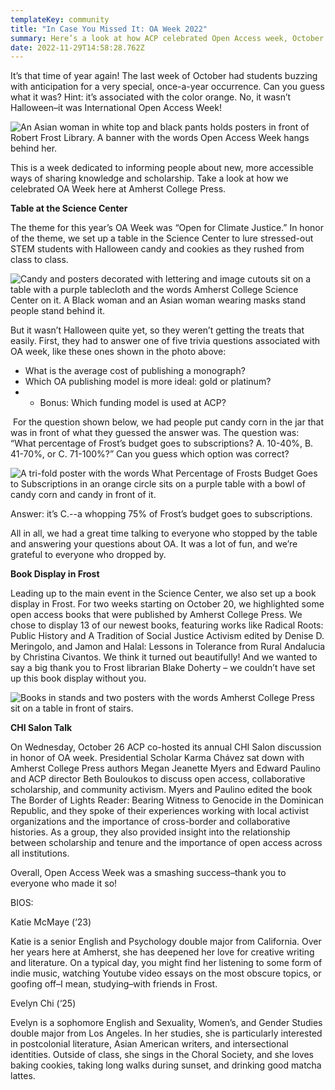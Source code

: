 ```yaml
---
templateKey: community
title: "In Case You Missed It: OA Week 2022"
summary: Here’s a look at how ACP celebrated Open Access week, October 24 to October 28
date: 2022-11-29T14:58:28.762Z
---
```

It’s that time of year again! The last week of October had students buzzing with anticipation for a very special, once-a-year occurrence. Can you guess what it was? Hint: it’s associated with the color orange. No, it wasn’t Halloween–it was International Open Access Week! 

![An Asian woman in white top and black pants holds posters in front of Robert Frost Library. A banner with the words Open Access Week hangs behind her.](assets/oa-week.jpg)

This is a week dedicated to informing people about new, more accessible ways of sharing knowledge and scholarship. Take a look at how we celebrated OA Week here at Amherst College Press.

**Table at the Science Center**

The theme for this year’s OA Week was “Open for Climate Justice.” In honor of the theme, we set up a table in the Science Center to lure stressed-out STEM students with Halloween candy and cookies as they rushed from class to class. 

![Candy and posters decorated with lettering and image cutouts sit on a table with a purple tablecloth and the words Amherst College Science Center on it. A Black woman and an Asian woman wearing masks stand people stand behind it.](assets/sci-center.jpg)

But it wasn’t Halloween quite yet, so they weren’t getting the treats that easily. First, they had to answer one of five trivia questions associated with OA week, like these ones shown in the photo above:

* What is the average cost of publishing a monograph?
* Which OA publishing model is more ideal: gold or platinum?
* * Bonus: Which funding model is used at ACP? 

 For the question shown below, we had people put candy corn in the jar that was in front of what they guessed the answer was. The question was: “What percentage of Frost’s budget goes to subscriptions? A. 10-40%, B. 41-70%, or C. 71-100%?” Can you guess which option was correct?

![A tri-fold poster with the words What Percentage of Frosts Budget Goes to Subscriptions in an orange circle sits on a purple table with a bowl of candy corn and candy in front of it.](assets/candy-corn-trivia-1-.jpeg)

Answer: it’s C.--a whopping 75% of Frost’s budget goes to subscriptions.

All in all, we had a great time talking to everyone who stopped by the table and answering your questions about OA. It was a lot of fun, and we’re grateful to everyone who dropped by.

**Book Display in Frost** 

Leading up to the main event in the Science Center, we also set up a book display in Frost. For two weeks starting on October 20, we highlighted some open access books that were published by Amherst College Press. We chose to display 13 of our newest books, featuring works like Radical Roots: Public History and A Tradition of Social Justice Activism edited by Denise D. Meringolo, and Jamon and Halal: Lessons in Tolerance from Rural Andalucia by Christina Civantos. We think it turned out beautifully! And we wanted to say a big thank you to Frost librarian Blake Doherty – we couldn’t have set up this book display without you.

![Books in stands and two posters with the words Amherst College Press sit on a table in front of stairs. ](assets/book-display.jpg)

**CHI Salon Talk** 

On Wednesday, October 26 ACP co-hosted its annual CHI Salon discussion in honor of OA week. Presidential Scholar Karma Chávez sat down with Amherst College Press authors Megan Jeanette Myers and Edward Paulino and ACP director Beth Bouloukos to discuss open access, collaborative scholarship, and community activism. Myers and Paulino edited the book The Border of Lights Reader: Bearing Witness to Genocide in the Dominican Republic, and they spoke of their experiences working with local activist organizations and the importance of cross-border and collaborative histories. As a group, they also provided insight into the relationship between scholarship and tenure and the importance of open access across all institutions.

Overall, Open Access Week was a smashing success–thank you to everyone who made it so! 

BIOS:

Katie McMaye (‘23)

Katie is a senior English and Psychology double major from California. Over her years here at Amherst, she has deepened her love for creative writing and literature. On a typical day, you might find her listening to some form of indie music, watching Youtube video essays on the most obscure topics, or goofing off–I mean, studying–with friends in Frost. 

Evelyn Chi (‘25)

Evelyn is a sophomore English and Sexuality, Women’s, and Gender Studies double major from Los Angeles. In her studies, she is particularly interested in postcolonial literature, Asian American writers, and intersectional identities. Outside of class, she sings in the Choral Society, and she loves baking cookies, taking long walks during sunset, and drinking good matcha lattes.